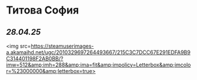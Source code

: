 #  Титова София
## *28.04.25*
<img src=https://steamuserimages-a.akamaihd.net/ugc/2010329697264493667/215C3C7DCC67E291EDFA9B9C314401198F2AB0BB/?imw=512&amp;imh=288&amp;ima=fit&amp;impolicy=Letterbox&amp;imcolor=%23000000&amp;letterbox=true>